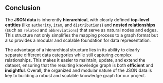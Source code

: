 ## Conclusion

The **JSON data** is inherently **hierarchical**, with clearly defined **top-level entities** (like `authority`, `item`, and `distributions`) and **nested relationships** (such as `related` and `abbreviations`) that serve as natural nodes and edges. This structure not only simplifies the mapping process to a graph format but also provides a modular and scalable foundation for data representation.

The advantage of a hierarchical structure lies in its ability to clearly separate different data categories while still capturing complex relationships. This makes it easier to maintain, update, and extend the dataset, ensuring that the resulting knowledge graph is both **efficient** and **insightful**. Overall, the organized and modular nature of the JSON data is key to building a robust and scalable knowledge graph for our project.
